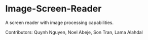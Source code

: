 # Image-Screen-Reader
A screen reader with image processing capabilities.

Contributors: Quynh Nguyen, Noel Abeje, Son Tran, Lama Alahdal
